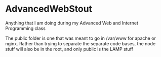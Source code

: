 # AdvancedWebStout

Anything that I am doing during my Advanced Web and Internet Programming class

The public folder is one that was meant to go in /var/www for apache or nginx.
Rather than trying to separate the separate code bases, the node stuff will also be in the root, and only public is the LAMP stuff
